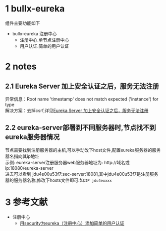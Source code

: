 # 1 bullx-eureka
组件主要功能如下
- bullx-eureka 注册中心
  - 注册中心.单节点注册中心
  - 用户认证.简单的用户认证
  
# 2 notes

## 2.1 Eureka Server 加上安全认证之后，服务无法注册
异常信息：Root name 'timestamp' does not match expected ('instance') for type  
解决方案：去掉csrf,详见[Eureka Server 加上安全认证之后，服务无法注册](https://blog.csdn.net/caidingnu/article/details/85505077)  

## 2.2 eureka-server部署到不同服务器时,节点找不到eureka服务器情况
节点需要找到注册服务器的主机,可以手动改下host文件,配置eureka服务器的服务器名指向其ip地址  
示例: eureka-server注册服务器web服务器地址为: http://域名或ip:18080/eureka-server  
进去可以看到 jdu4e00u53f7:sec-server:18081,其中jdu4e00u53f7是注册服务器的服务器名称,修改下hosts文件即可.如:```IP jdu4exxxx```  

# 3 参考文献
- 注册中心
  - [用security为eureka（注册中心）添加简单的用户认证](https://blog.csdn.net/sinat_21184471/article/details/78335937)

